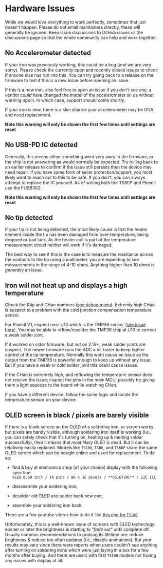 # Hardware Issues

While we would love everything to work perfectly, sometimes that just doesn't happen.
Please do not email maintainers directly, these will generally be ignored.
Keep issue discussions to GitHub issues or the discussions page so that the whole community can help and work together.

## No Accelerometer detected

If your iron was previously working, this could be a bug (and we are very sorry). Please check the currently open and recently closed issues to check if anyone else has run into this. You can try going back to a release on the firmware to test if this is a new issue before opening an issue.

If this is a new iron, also feel free to open an issue if you don't see any; a vendor _could_ have changed the model of the accelerometer on us without warning _again_. In which case, support should come shortly.

If your iron is new, there is a slim chance your accelerometer may be DOA and need replacement.

**Note this warning will only be shown the first few times until settings are reset**

## No USB-PD IC detected

Generally, this means either something went very awry in the firmware, or the chip is not answering as would normally be expected. Try rolling back to an earlier release to confirm if the issue still persists then the device may need repair. If you have some form of seller protection/support, you most likely want to reach out to this to be safe. If you don't, you can always attempt to replace the IC yourself. As of writing both the TS80P and Pinecil use the FUSB302.

**Note this warning will only be shown the first few times until settings are reset**

## No tip detected

If your tip is not being detected, the most likely cause is that the heater element inside the tip has been damaged from over-temperature, being dropped or bad luck. As the heater coil is part of the temperature measurement circuit neither will work if it's damaged.

The best way to see if this is the case is to measure the resistance across the contacts to the tip using a multimeter.
you are expecting to see measurements in the range of 4-10 ohms. Anything higher than 10 ohms is _generally_ an issue.

## Iron will not heat up and displays a high temperature
Check the Rtip and CHan numbers ([see debug menu](https://ralim.github.io/IronOS/DebugMenu/)). Extremly high CHan is suspect to a problem with the cold junction compensation temperature sensor.

For Pinecil V1, inspect near U10 which is the TMP36 sensor ([see issue here](https://github.com/Ralim/IronOS/issues/1234)). You may be able to reflow/resolder the TMP36 chip at U10 to correct a weak solder joint.

If it worked on older firmware, but not on 2.16+, weak solder joints are suspect. The newer firmware runs the ADC a bit faster to keep tighter control of the tip temperature. Normally this wont cause an issue as the output from the TMP36 is powerful enough to keep up without any issue. But if you have a weak or cold solder joint this could cause issues.

If the CHan is extremely high, and reflowing the temperature sensor does not resolve the issue; inspect the pins in the main MCU, possibly try giving them a light squeeze to the board while watching CHan.

If you have a different device, follow the same logic and locate the temperature sensor on your device.

## OLED screen is black / pixels are barely visible

If there is a blank screen on the OLED of a soldering iron, or screen works but pixels are barely visible, although soldering iron itself is working (i.e., you can safely check that it's turning on, heating up & melting solder successfully), then it means that _most likely_ OLED is dead. But it can be relatively easily replaced. Models like `TS100`, `TS80`, and `TS80P` share the same OLED screen which can be bought online and used for replacement. To do so:

- find & buy at electronics shop [of your choice] display with the following spec line:  
```OLED 0.69 inch / 14 pins / 96 x 16 pixels / **9616TSWC** / I2C IIC```

- disassemble your soldering iron;
- desolder old OLED and solder back new one;
- assemble your soldering iron back.

There are a few youtube videos how to do it like [this one for `TS100`](https://www.youtube.com/watch?v=HlWAY0oYPFI).

Unfortunately, this is a well-known issue of screens with OLED technology: sooner or later the brightness is starting to _"fade out"_ until complete off. Usually common recommendations to prolong its lifetime are: reduce brightness & reduce too often updates (i.e., disable animations). But your results may vary since there were reports when users couldn't see anything after turning on soldering irons which were just laying in a box for a few months after buying. And there are users with first `TS100` models not having any issues with display at all.
